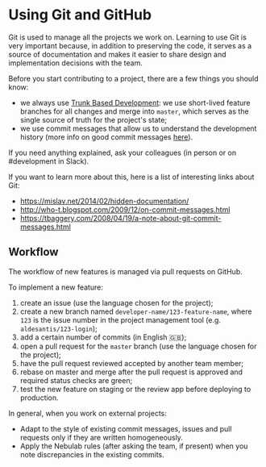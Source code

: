 # Using Git and GitHub

Git is used to manage all the projects we work on. Learning to use Git is very important because, in
addition to preserving the code, it serves as a source of documentation and makes it easier to share
design and implementation decisions with the team.

Before you start contributing to a project, there are a few things you should know:

- we always use [Trunk Based Development](https://guides.github.com/introduction/flow/):
  we use short-lived feature branches for all changes and merge into `master`,
  which serves as the single source of truth for the project's state;
- we use commit messages that allow us to understand the development history (more info on good
  commit messages [here](https://chris.beams.io/posts/git-commit/)).

If you need anything explained, ask your colleagues (in person or on #development in Slack).

If you want to learn more about this, here is a list of interesting links about Git:

- https://mislav.net/2014/02/hidden-documentation/
- http://who-t.blogspot.com/2009/12/on-commit-messages.html
- https://tbaggery.com/2008/04/19/a-note-about-git-commit-messages.html

## Workflow

The workflow of new features is managed via pull requests on GitHub.

To implement a new feature:

1. create an issue (use the language chosen for the project);
2. create a new branch named `developer-name/123-feature-name`, where `123` is the issue number in
   the project management tool (e.g. `aldesantis/123-login`);
3. add a certain number of commits (in English :gb:);
4. open a pull request for the `master` branch (use the language chosen for the project);
5. have the pull request reviewed accepted by another team member;
6. rebase on master and merge after the pull request is approved and required
status checks are green;
6. test the new feature on staging or the review app before deploying to production.

In general, when you work on external projects:

- Adapt to the style of existing commit messages, issues and pull requests only if they are
  written homogeneously.
- Apply the Nebulab rules (after asking the team, if present) when you note discrepancies in the
  existing commits.
